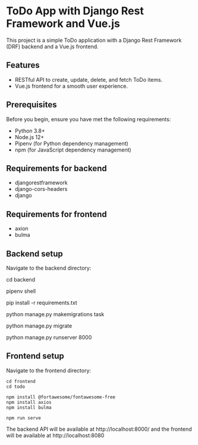 # ToDo App with Django Rest Framework and Vue.js

This project is a simple ToDo application with a Django Rest Framework (DRF) backend and a Vue.js frontend.

## Features

- RESTful API to create, update, delete, and fetch ToDo items.
- Vue.js frontend for a smooth user experience.


## Prerequisites

Before you begin, ensure you have met the following requirements:

- Python 3.8+
- Node.js 12+
- Pipenv (for Python dependency management)
- npm (for JavaScript dependency management)

## Requirements for backend 

- djangorestframework
- django-cors-headers
- django

## Requirements for frontend 

- axion
- bulma

## Backend setup

Navigate to the backend directory:

   cd backend

   pipenv shell

   pip install -r requirements.txt

   python manage.py makemigrations task

   python manage.py migrate

   python manage.py runserver 8000


## Frontend setup

Navigate to the frontend directory:

    cd frontend
    cd todo
    
    npm install @fortawesome/fontawesome-free
    npm install axios
    npm install bulma

    npm run serve

The backend API will be available at http://localhost:8000/ and the frontend will be available at http://localhost:8080

